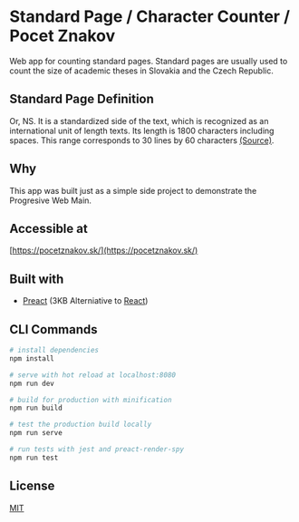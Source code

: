 # Standard Page / Character Counter / Pocet Znakov

Web app for counting standard pages.
Standard pages are usually used to count the size of academic theses in Slovakia and the Czech Republic.

## Standard Page Definition

Or, NS. It is a standardized side of the text, which is recognized as an international unit of length texts. Its length is 1800 characters including spaces. This range corresponds to 30 lines by 60 characters [(Source)](http://www.czech-universities.com/akademicky-slovnik/heslo/monormostrana).

## Why

This app was built just as a simple side project to demonstrate the Progresive Web Main.

## Accessible at

[https://pocetznakov.sk/](https://pocetznakov.sk/)

## Built with

-   [Preact](https://preactjs.com) (3KB Alterniative to [React](https://reactjs.org/))

## CLI Commands

```bash
# install dependencies
npm install

# serve with hot reload at localhost:8080
npm run dev

# build for production with minification
npm run build

# test the production build locally
npm run serve

# run tests with jest and preact-render-spy
npm run test
```

## License

[MIT](https://choosealicense.com/licenses/mit/)
